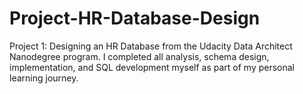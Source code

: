 # Project-HR-Database-Design
Project 1: Designing an HR Database from the Udacity Data Architect Nanodegree program. I completed all analysis, schema design, implementation, and SQL development myself as part of my personal learning journey.

